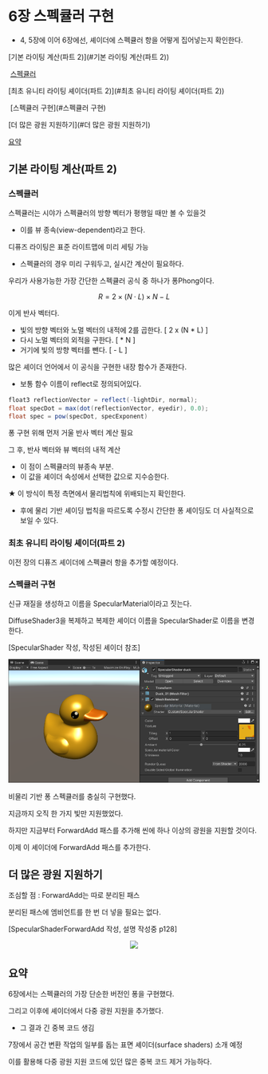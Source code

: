 # 6장 스펙큘러 구현



- 4, 5장에 이어 6장에선, 셰이더에 스펙큘러 항을 어떻게 집어넣는지 확인한다.



[기본 라이팅 계산(파트 2)](#기본 라이팅 계산(파트 2))

​	[스펙큘러](#스펙큘러)

[최초 유니티 라이팅 셰이더(파트 2)](#최초 유니티 라이팅 셰이더(파트 2))

​	[스펙큘러 구현](#스펙큘러 구현)

[더 많은 광원 지원하기](#더 많은 광원 지원하기)

[요약](#요약)



## 기본 라이팅 계산(파트 2)



### 스펙큘러

스펙큘러는 시야가 스펙큘러의 방향 벡터가 평행일 때만 볼 수 있을것

- 이를 뷰 종속(view-dependent)라고 한다.

디퓨즈 라이팅은 표준 라이트맵에 미리 세팅 가능

- 스펙큘러의 경우 미리 구워두고, 실시간 계산이 필요하다.

우리가 사용가능한 가장 간단한 스펙큘러 공식 중 하나가 퐁Phong이다.


$$
R = 2\times (N\cdot L)\times N - L
$$

이게 반사 벡터다.

- 빛의 방향 벡터와 노멀 벡터의 내적에 2를 곱한다. [ 2 x (N * L) ]
- 다시 노멀 벡터의 외적을 구한다. [ * N ]
- 거기에 빛의 방향 벡터를 뺀다. [ - L ]

많은 셰이더 언어에서 이 공식을 구현한 내장 함수가 존재한다.

- 보통 함수 이름이 reflect로 정의되어있다.

```C#
float3 reflectionVector = reflect(-lightDir, normal);
float specDot = max(dot(reflectionVector, eyedir), 0.0);
float spec = pow(specDot, specExponent)
```



퐁 구현 위해 먼저 거울 반사 벡터 계산 필요

그 후, 반사 벡터와 뷰 벡터의 내적 계산

- 이 점이 스펙큘러의 뷰종속 부분.
- 이 값을 셰이더 속성에서 선택한 값으로 지수승한다.

★ 이 방식이 특정 측면에서 물리법칙에 위배되는지 확인한다.

- 후에 물리 기반 셰이딩 법칙을 따르도록 수정시 간단한 퐁 셰이딩도 더 사실적으로 보일 수 있다.



### 최초 유니티 라이팅 셰이더(파트 2)

이전 장의 디퓨즈 셰이더에 스펙큘러 항을 추가할 예정이다.




### 스펙큘러 구현

신규 재질을 생성하고 이름을 SpecularMaterial이라고 짓는다.

DiffuseShader3을 복제하고 복제한 셰이더 이름을 SpecularShader로 이름을 변경한다.

[SpecularShader 작성, 작성된 셰이더 참조]



<p align="center">
    <img src="Images/Chap6/6장 SpecularShader 오리.PNG"/>
</p>



비물리 기반 퐁 스펙큘러를 충실히 구현했다.

지금까지 오직 한 가지 빛만 지원했었다.

하지만 지금부터 ForwardAdd 패스를 추가해 씬에 하나 이상의 광원을 지원할 것이다.

이제 이 셰이더에 ForwardAdd 패스를 추가한다.



## 더 많은 광원 지원하기

조심할 점 : ForwardAdd는 따로 분리된 패스

분리된 패스에 엠비언트를 한 번 더 넣을 필요는 없다.

[SpecularShaderForwardAdd 작성, 설명 작성중 p128]



<p align="Center">
    <img src="Images/Chap6/6장 SpecularShaderForwardAdd.PNG"/>
</p>





## 요약

6장에서는 스펙큘러의 가장 단순한 버전인 퐁을 구현했다.

그리고 이후에 셰이더에서 다중 광원 지원을 추가했다.

- 그 결과 긴 중복 코드 생김

7장에서 공간 변환 작업의 일부를 돕는 표면 셰이더(surface shaders) 소개 예정

이를 활용해 다중 광원 지원 코드에 있던 많은 중복 코드 제거 가능하다.